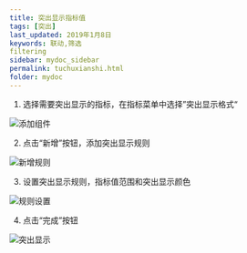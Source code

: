 ```yaml
---
title: 突出显示指标值
tags: [突出]
last_updated: 2019年1月8日
keywords: 联动,筛选
filtering
sidebar: mydoc_sidebar
permalink: tuchuxianshi.html
folder: mydoc
---
```


1. 选择需要突出显示的指标，在指标菜单中选择”突出显示格式“

![添加组件](https://datafor123.github.io/images/tuchuxianshi/tuchuxianshi-1.png)

2. 点击“新增”按钮，添加突出显示规则

![新增规则](https://datafor123.github.io/images/tuchuxianshi/tuchuxianshi-2.png)

3. 设置突出显示规则，指标值范围和突出显示颜色

![规则设置](https://datafor123.github.io/images/tuchuxianshi/tuchuxianshi-3.png)

4. 点击“完成”按钮

![突出显示](https://datafor123.github.io/images/tuchuxianshi/tuchuxianshi-4.png)